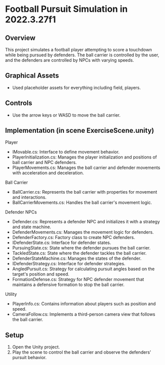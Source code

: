 # Football Pursuit Simulation in 2022.3.27f1

## Overview
This project simulates a football player attempting to score a touchdown while being pursued by defenders. The ball carrier is controlled by the user, and the defenders are controlled by NPCs with varying speeds.

## Graphical Assets
- Used placeholder assets for everything including field, players.

## Controls
- Use the arrow keys or WASD to move the ball carrier.

## Implementation (in scene ExerciseScene.unity)
Player
- IMovable.cs: Interface to define movement behavior.
- PlayerInitialization.cs: Manages the player initialization and positions of ball carrier and NPC defenders.
- PlayerMovements.cs: Manages the ball carrier and defender movements with acceleration and deceleration.

Ball Carrier
- BallCarrier.cs: Represents the ball carrier with properties for movement and interactions.
- BallCarrierMovements.cs: Handles the ball carrier's movement logic.

Defender NPCs
- Defender.cs: Represents a defender NPC and initializes it with a strategy and state machine.
- DefenderMovements.cs: Manages the movement logic for defenders.
- DefenderFactory.cs: Factory class to create NPC defenders.
- IDefenderState.cs: Interface for defender states.
- PursuingState.cs: State where the defender pursues the ball carrier.
- TackledState.cs: State where the defender tackles the ball carrier.
- DefenderStateMachine.cs: Manages the states of the defender.
- IDefenderStrategy.cs: Interface for defender strategies.
- AngledPursuit.cs: Strategy for calculating pursuit angles based on the target's position and speed.
- FormationDefense.cs: Strategy for NPC defender movement that maintains a defensive formation to stop the ball carrier.

Utility
- PlayerInfo.cs: Contains information about players such as position and speed.
- CameraFollow.cs: Implements a third-person camera view that follows the ball carrier.

## Setup
1. Open the Unity project.
2. Play the scene to control the ball carrier and observe the defenders' pursuit behavior.
